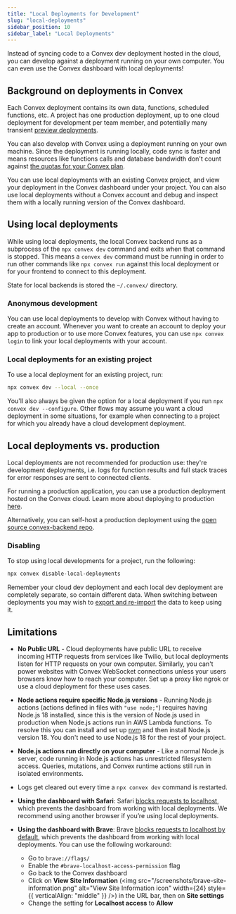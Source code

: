 ```yaml
---
title: "Local Deployments for Development"
slug: "local-deployments"
sidebar_position: 10
sidebar_label: "Local Deployments"
---
```


Instead of syncing code to a Convex dev deployment hosted in the cloud, you can
develop against a deployment running on your own computer. You can even use the
Convex dashboard with local deployments!

## Background on deployments in Convex

Each Convex deployment contains its own data, functions, scheduled functions,
etc. A project has one production deployment, up to one cloud deployment for
development per team member, and potentially many transient
[preview deployments](/production/hosting/preview-deployments.mdx).

You can also develop with Convex using a deployment running on your own machine.
Since the deployment is running locally, code sync is faster and means resources
like functions calls and database bandwidth don't count against
[the quotas for your Convex plan](https://www.convex.dev/pricing).

You can use local deployments with an existing Convex project, and view your
deployment in the Convex dashboard under your project. You can also use local
deployments without a Convex account and debug and inspect them with a locally
running version of the Convex dashboard.

## Using local deployments

<BetaAdmonition feature="Local deployments" verb="are" />

While using local deployments, the local Convex backend runs as a subprocess of
the `npx convex dev` command and exits when that command is stopped. This means
a `convex dev` command must be running in order to run other commands like
`npx convex run` against this local deployment or for your frontend to connect
to this deployment.

State for local backends is stored the `~/.convex/` directory.

### Anonymous development

You can use local deployments to develop with Convex without having to create an
account. Whenever you want to create an account to deploy your app to production
or to use more Convex features, you can use `npx convex login` to link your
local deployments with your account.

### Local deployments for an existing project

To use a local deployment for an existing project, run:

```sh
npx convex dev --local --once
```

You'll also always be given the option for a local deployment if you run
`npx convex dev --configure`. Other flows may assume you want a cloud deployment
in some situations, for example when connecting to a project for which you
already have a cloud development deployment.

## Local deployments vs. production

Local deployments are not recommended for production use: they're development
deployments, i.e. logs for function results and full stack traces for error
responses are sent to connected clients.

For running a production application, you can use a production deployment hosted
on the Convex cloud. Learn more about deploying to production
[here](/production.mdx).

Alternatively, you can self-host a production deployment using the
[open source convex-backend repo](https://github.com/get-convex/convex-backend).

### Disabling

To stop using local developments for a project, run the following:

```sh
npx convex disable-local-deployments
```

Remember your cloud dev deployment and each local dev deployment are completely
separate, so contain different data. When switching between deployments you may
wish to [export and re-import](/database/import-export/import-export.mdx) the
data to keep using it.

## Limitations

- **No Public URL** - Cloud deployments have public URL to receive incoming HTTP
  requests from services like Twilio, but local deployments listen for HTTP
  requests on your own computer. Similarly, you can't power websites with Convex
  WebSocket connections unless your users browsers know how to reach your
  computer. Set up a proxy like ngrok or use a cloud deployment for these uses
  cases.

- **Node actions require specific Node.js versions** - Running Node.js actions
  (actions defined in files with `"use node;"`) requires having Node.js 18
  installed, since this is the version of Node.js used in production when
  Node.js actions run in AWS Lambda functions. To resolve this you can install
  and set up [nvm](https://github.com/nvm-sh/nvm) and then install Node.js
  version 18. You don't need to use Node.js 18 for the rest of your project.

- **Node.js actions run directly on your computer** - Like a normal Node.js
  server, code running in Node.js actions has unrestricted filesystem access.
  Queries, mutations, and Convex runtime actions still run in isolated
  environments.

- Logs get cleared out every time a `npx convex dev` command is restarted.

- <a id="safari"></a> **Using the dashboard with Safari**: Safari [blocks
  requests to localhost](https://bugs.webkit.org/show_bug.cgi?id=171934), which
  prevents the dashboard from working with local deployments. We recommend using
  another browser if you’re using local deployments.

- <a id="brave"></a> **Using the dashboard with Brave**: Brave [blocks requests
  to localhost by
  default](https://brave.com/privacy-updates/27-localhost-permission/), which
  prevents the dashboard from working with local deployments. You can use the
  following workaround:
  - Go to `brave://flags/`
  - Enable the `#brave-localhost-access-permission` flag
  - Go back to the Convex dashboard
  - Click on **View Site Information**
    (<img src="/screenshots/brave-site-information.png" alt="View Site Information icon" width={24} style={{ verticalAlign: "middle" }} />)
    in the URL bar, then on **Site settings**
  - Change the setting for **Localhost access** to **Allow**
